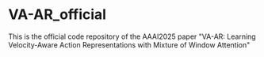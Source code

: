 # VA-AR_official
This is the official code repository of the AAAI2025 paper "VA-AR: Learning Velocity-Aware Action Representations with Mixture of Window Attention"
